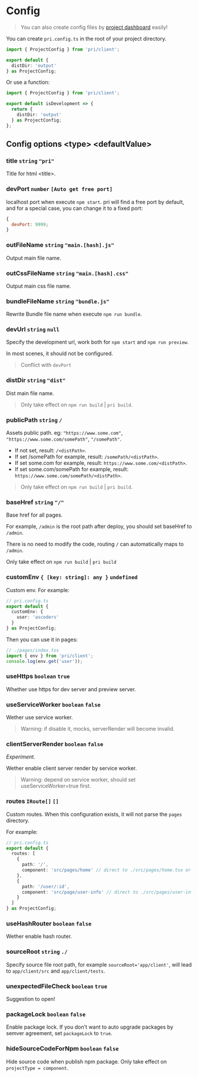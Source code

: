 # Config

> You can also create config files by [project dashboard](../features/project-dashboard) easily!

You can create `pri.config.ts` in the root of your project directory.

```typescript
import { ProjectConfig } from 'pri/client';

export default {
  distDir: 'output'
} as ProjectConfig;
```

Or use a function:

```typescript
import { ProjectConfig } from 'pri/client';

export default isDevelopment => {
  return {
    distDir: 'output'
  } as ProjectConfig;
};
```

## Config options &lt;type&gt; &lt;defaultValue&gt;

### title `string` `"pri"`

Title for html &lt;title&gt;.

### devPort `number` `[Auto get free port]`

localhost port when execute `npm start`. pri will find a free port by default, and for a special case, you can change it to a fixed port:

```js
{
  devPort: 9999;
}
```

### outFileName `string` `"main.[hash].js"`

Output main file name.

### outCssFileName `string` `"main.[hash].css"`

Output main css file name.

### bundleFileName `string` `"bundle.js"`

Rewrite Bundle file name when execute `npm run bundle`.

### devUrl `string` `null`

Specify the development url, work both for `npm start` and `npm run preview`.

In most scenes, it should not be configured.

> Conflict with `devPort`

### distDir `string` `"dist"`

Dist main file name.

> Only take effect on `npm run build` | `pri build`.

### publicPath `string` `/`

Assets public path. eg: `"https://www.some.com"`, `"https://www.some.com/somePath"`, `"/somePath"`.

- If not set, result: `/<distPath>`.
- If set /somePath for example, result: `/somePath/<distPath>`.
- If set some.com for example, result: `https://www.some.com/<distPath>`.
- If set some.com/somePath for example, result: `https://www.some.com/somePath/<distPath>`.

> Only take effect on `npm run build` | `pri build`.

### baseHref `string` `"/"`

Base href for all pages.

For example, `/admin` is the root path after deploy, you should set baseHref to `/admin`.

There is no need to modify the code, routing `/` can automatically maps to `/admin`.

Only take effect on `npm run build` | `pri build`

### customEnv `{ [key: string]: any }` `undefined`

Custom env. For example:

```typescript
// pri.config.ts
export default {
  customEnv: {
    user: 'ascoders'
  }
} as ProjectConfig;
```

Then you can use it in pages:

```typescript
// ./pages/index.tsx
import { env } from 'pri/client';
console.log(env.get('user'));
```

### useHttps `boolean` `true`

Whether use https for dev server and preview server.

### useServiceWorker `boolean` `false`

Wether use service worker.

> Warning: if disable it, mocks, serverRender will become invalid.

### clientServerRender `boolean` `false`

_Experiment._

Wether enable client server render by service worker.

> Warning: depend on service worker, should set useServiceWorker=true first.

### routes `IRoute[]` `[]`

Custom routes. When this configuration exists, it will not parse the `pages` directory.

For example:

```typescript
// pri.config.ts
export default {
  routes: [
    {
      path: '/',
      component: 'src/pages/home' // direct to ./src/pages/home.tsx or ./src/pages/home/index.tsx
    },
    {
      path: '/user/:id',
      component: 'src/page/user-info' // direct to ./src/pages/user-info.tsx or ./src/pages/user-info/index.tsx
    }
  ]
} as ProjectConfig;
```

### useHashRouter `boolean` `false`

Wether enable hash router.

### sourceRoot `string` `./`

Specify source file root path, for example `sourceRoot='app/client'`, will lead to `app/client/src` and `app/client/tests`.

### unexpectedFileCheck `boolean` `true`

Suggestion to open!

### packageLock `boolean` `false`

Enable package lock. If you don't want to auto upgrade packages by semver agreement, set `packageLock` to `true`.

### hideSourceCodeForNpm `boolean` `false`

Hide source code when publish npm package. Only take effect on `projectType = component`.

